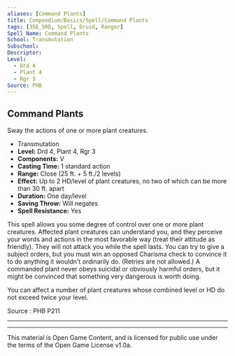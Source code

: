 ```yaml
---
aliases: [Command Plants]
title: Compendium/Basics/Spell/Command Plants
tags: [35E_SRD, Spell, Druid, Ranger]
Spell Name: Command Plants
School: Transmutation
Subschool: 
Descriptor: 
Level:
  - Drd 4
  - Plant 4
  - Rgr 3
Source: PHB
---
```



## Command Plants

Sway the actions of one or more plant creatures.

*   Transmutation
*   **Level:** Drd 4, Plant 4, Rgr 3
*   **Components:** V
*   **Casting Time:** 1 standard action
*   **Range:** Close (25 ft. + 5 ft./2 levels)
*   **Effect:** Up to 2 HD/level of plant creatures, no two of which can be more than 30 ft. apart
*   **Duration:** One day/level
*   **Saving Throw:** Will negates
*   **Spell Resistance:** Yes

<p>This spell allows you some degree of control over one or more plant creatures. Affected plant creatures can understand you, and they perceive your words and actions in the most favorable way (treat their attitude as friendly). They will not attack you while the spell lasts. You can try to give a subject orders, but you must win an opposed Charisma check to convince it to do anything it wouldn't ordinarily do. (Retries are not allowed.) A commanded plant never obeys suicidal or obviously harmful orders, but it might be convinced that something very dangerous is worth doing.</p><p>You can affect a number of plant creatures whose combined level or HD do not exceed twice your level.</p>

Source : PHB P211

---

---

This material is Open Game Content, and is licensed for public use under
the terms of the Open Game License v1.0a.
